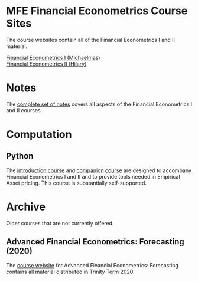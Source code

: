 <!--
.. title: MFE Teaching Resources
.. hidetitle: True
.. slug: mfe
.. date: 2019-09-02 11:27:16 UTC+01:00
.. tags: 
.. category: 
.. link: 
.. description: Material used in the Financial Econometrics course on the Master's in Financial Economics (MFE) at Oxford
.. type: text
.. jumbotron_color: #ffcc00
.. jumbotron: MFE Financial Econometrics
.. jumbotron_text: Slides, problem sets and assignment for the core Financial Econometrics Course
-->

# MFE Financial Econometrics Course Sites

The course websites contain all of the Financial Econometrics I and II material.  

[Financial Econometrics I (Michaelmas)](/teaching/mfe/michaelmas-term/) <br />
[Financial Econometrics II (Hilary)](/teaching/mfe/hilary-term/)

# Notes

The [complete set of notes](/teaching/mfe/notes/) covers all aspects of the Financial Econometrics I and II courses. 

# Computation

## Python

The [introduction course](/teaching/python/course/) and [companion course](/teaching/python/course/)
are designed to accompany Financial Econometrics I and II and
to provide tools needed in Empirical Asset pricing. This course is substantially self-supported.

# Archive

Older courses that are not currently offered.

## Advanced Financial Econometrics: Forecasting (2020) 

The [course website](/teaching/mfe/advanced-financial-econometrics-forecasting/) for Advanced Financial Econometrics: Forecasting contains all material distributed in Trinity Term 2020. 
